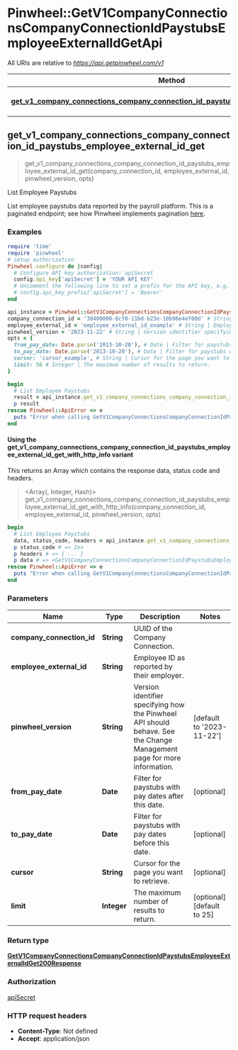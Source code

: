 # Pinwheel::GetV1CompanyConnectionsCompanyConnectionIdPaystubsEmployeeExternalIdGetApi

All URIs are relative to *https://api.getpinwheel.com/v1*

| Method | HTTP request | Description |
| ------ | ------------ | ----------- |
| [**get_v1_company_connections_company_connection_id_paystubs_employee_external_id_get**](GetV1CompanyConnectionsCompanyConnectionIdPaystubsEmployeeExternalIdGetApi.md#get_v1_company_connections_company_connection_id_paystubs_employee_external_id_get) | **GET** /company_connections/{company_connection_id}/paystubs/{employee_external_id} | List Employee Paystubs |


## get_v1_company_connections_company_connection_id_paystubs_employee_external_id_get

> <GetV1CompanyConnectionsCompanyConnectionIdPaystubsEmployeeExternalIdGet200Response> get_v1_company_connections_company_connection_id_paystubs_employee_external_id_get(company_connection_id, employee_external_id, pinwheel_version, opts)

List Employee Paystubs

List employee paystubs data reported by the payroll platform. This is a paginated endpoint; see how Pinwheel implements pagination <a href='https://docs.pinwheelapi.com/docs/pagination-1' target='_blank'>here</a>.

### Examples

```ruby
require 'time'
require 'pinwheel'
# setup authorization
Pinwheel.configure do |config|
  # Configure API key authorization: apiSecret
  config.api_key['apiSecret'] = 'YOUR API KEY'
  # Uncomment the following line to set a prefix for the API key, e.g. 'Bearer' (defaults to nil)
  # config.api_key_prefix['apiSecret'] = 'Bearer'
end

api_instance = Pinwheel::GetV1CompanyConnectionsCompanyConnectionIdPaystubsEmployeeExternalIdGetApi.new
company_connection_id = '38400000-8cf0-11bd-b23e-10b96e4ef00d' # String | UUID of the Company Connection.
employee_external_id = 'employee_external_id_example' # String | Employee ID as reported by their employer.
pinwheel_version = '2023-11-22' # String | Version identifier specifying how the Pinwheel API should behave. See the Change Management page for more information.
opts = {
  from_pay_date: Date.parse('2013-10-20'), # Date | Filter for paystubs with pay dates after this date.
  to_pay_date: Date.parse('2013-10-20'), # Date | Filter for paystubs with pay dates before this date.
  cursor: 'cursor_example', # String | Cursor for the page you want to retrieve.
  limit: 56 # Integer | The maximum number of results to return.
}

begin
  # List Employee Paystubs
  result = api_instance.get_v1_company_connections_company_connection_id_paystubs_employee_external_id_get(company_connection_id, employee_external_id, pinwheel_version, opts)
  p result
rescue Pinwheel::ApiError => e
  puts "Error when calling GetV1CompanyConnectionsCompanyConnectionIdPaystubsEmployeeExternalIdGetApi->get_v1_company_connections_company_connection_id_paystubs_employee_external_id_get: #{e}"
end
```

#### Using the get_v1_company_connections_company_connection_id_paystubs_employee_external_id_get_with_http_info variant

This returns an Array which contains the response data, status code and headers.

> <Array(<GetV1CompanyConnectionsCompanyConnectionIdPaystubsEmployeeExternalIdGet200Response>, Integer, Hash)> get_v1_company_connections_company_connection_id_paystubs_employee_external_id_get_with_http_info(company_connection_id, employee_external_id, pinwheel_version, opts)

```ruby
begin
  # List Employee Paystubs
  data, status_code, headers = api_instance.get_v1_company_connections_company_connection_id_paystubs_employee_external_id_get_with_http_info(company_connection_id, employee_external_id, pinwheel_version, opts)
  p status_code # => 2xx
  p headers # => { ... }
  p data # => <GetV1CompanyConnectionsCompanyConnectionIdPaystubsEmployeeExternalIdGet200Response>
rescue Pinwheel::ApiError => e
  puts "Error when calling GetV1CompanyConnectionsCompanyConnectionIdPaystubsEmployeeExternalIdGetApi->get_v1_company_connections_company_connection_id_paystubs_employee_external_id_get_with_http_info: #{e}"
end
```

### Parameters

| Name | Type | Description | Notes |
| ---- | ---- | ----------- | ----- |
| **company_connection_id** | **String** | UUID of the Company Connection. |  |
| **employee_external_id** | **String** | Employee ID as reported by their employer. |  |
| **pinwheel_version** | **String** | Version identifier specifying how the Pinwheel API should behave. See the Change Management page for more information. | [default to &#39;2023-11-22&#39;] |
| **from_pay_date** | **Date** | Filter for paystubs with pay dates after this date. | [optional] |
| **to_pay_date** | **Date** | Filter for paystubs with pay dates before this date. | [optional] |
| **cursor** | **String** | Cursor for the page you want to retrieve. | [optional] |
| **limit** | **Integer** | The maximum number of results to return. | [optional][default to 25] |

### Return type

[**GetV1CompanyConnectionsCompanyConnectionIdPaystubsEmployeeExternalIdGet200Response**](GetV1CompanyConnectionsCompanyConnectionIdPaystubsEmployeeExternalIdGet200Response.md)

### Authorization

[apiSecret](../README.md#apiSecret)

### HTTP request headers

- **Content-Type**: Not defined
- **Accept**: application/json

